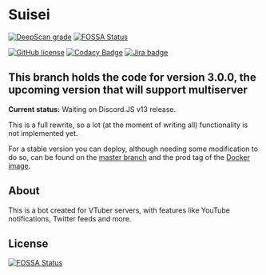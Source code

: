 # Suisei
[![DeepScan grade](https://deepscan.io/api/teams/10262/projects/15756/branches/320567/badge/grade.svg)](https://deepscan.io/dashboard#view=project&tid=10262&pid=15756&bid=320567)
[![FOSSA Status](https://app.fossa.com/api/projects/git%2Bgithub.com%2FHoloRes%2Fsuisei.svg?type=shield)](https://app.fossa.com/projects/git%2Bgithub.com%2FHoloRes%2Fsuisei?ref=badge_shield)

[![GitHub license](https://img.shields.io/github/license/HoloRes/suisei-mic)](https://github.com/HoloRes/suisei-mic/blob/master/LICENSE)
[![Codacy Badge](https://app.codacy.com/project/badge/Grade/b51d4f31ca6747d983303a10c17fcb9f)](https://www.codacy.com/gh/HoloRes/suisei-mic/dashboard?utm_source=github.com&amp;utm_medium=referral&amp;utm_content=HoloRes/suisei-mic&amp;utm_campaign=Badge_Grade)
[![Jira badge](https://img.shields.io/badge/-Jira-blue?style=flat&logo=jira)](https://holores.atlassian.net/browse/SUI)

## This branch holds the code for version 3.0.0, the upcoming version that will support multiserver
**Current status:** Waiting on Discord.JS v13 release.

This is a full rewrite, so a lot (at the moment of writing all) functionality is not implemented yet.

For a stable version you can deploy, although needing some modification to do so, can be found on the [master branch](https://github.com/HoloRes/suisei/tree/master) and the prod tag of the [Docker image](https://github.com/orgs/HoloRes/packages?repo_name=suisei).

## About
This is a bot created for VTuber servers, with features like YouTube notifications, Twitter feeds and more.


## License
[![FOSSA Status](https://app.fossa.com/api/projects/git%2Bgithub.com%2FHoloRes%2Fsuisei.svg?type=large)](https://app.fossa.com/projects/git%2Bgithub.com%2FHoloRes%2Fsuisei?ref=badge_large)
